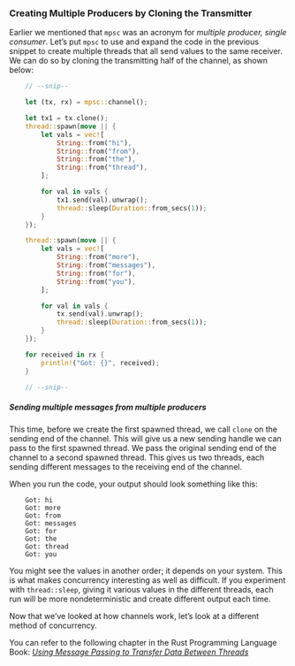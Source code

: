 ### Creating Multiple Producers by Cloning the Transmitter

Earlier we mentioned that `mpsc` was an acronym for _multiple producer, single consumer_. Let’s put `mpsc` to use and expand the code in the previous snippet to create multiple threads that all send values to the same receiver. We can do so by cloning the transmitting half of the channel, as shown below:

```rust
    // --snip--

    let (tx, rx) = mpsc::channel();

    let tx1 = tx.clone();
    thread::spawn(move || {
        let vals = vec![
            String::from("hi"),
            String::from("from"),
            String::from("the"),
            String::from("thread"),
        ];

        for val in vals {
            tx1.send(val).unwrap();
            thread::sleep(Duration::from_secs(1));
        }
    });

    thread::spawn(move || {
        let vals = vec![
            String::from("more"),
            String::from("messages"),
            String::from("for"),
            String::from("you"),
        ];

        for val in vals {
            tx.send(val).unwrap();
            thread::sleep(Duration::from_secs(1));
        }
    });

    for received in rx {
        println!("Got: {}", received);
    }

    // --snip--
```

##### Sending multiple messages from multiple producers

This time, before we create the first spawned thread, we call `clone` on the sending end of the channel. This will give us a new sending handle we can pass to the first spawned thread. We pass the original sending end of the channel to a second spawned thread. This gives us two threads, each sending different messages to the receiving end of the channel.

When you run the code, your output should look something like this:

```text
    Got: hi
    Got: more
    Got: from
    Got: messages
    Got: for
    Got: the
    Got: thread
    Got: you
```

You might see the values in another order; it depends on your system. This is what makes concurrency interesting as well as difficult. If you experiment with `thread::sleep`, giving it various values in the different threads, each run will be more nondeterministic and create different output each time.

Now that we’ve looked at how channels work, let’s look at a different method of concurrency.

You can refer to the following chapter in the Rust Programming Language Book: _[Using Message Passing to Transfer Data Between Threads](https://doc.rust-lang.org/book/ch16-02-message-passing.html#using-message-passing-to-transfer-data-between-threads)_